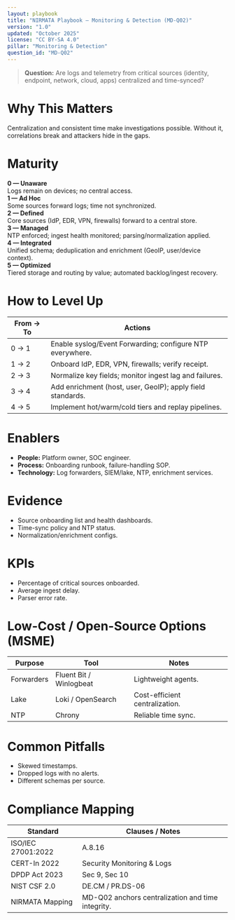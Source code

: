 ```yaml
---
layout: playbook
title: "NIRMATA Playbook — Monitoring & Detection (MD-Q02)"
version: "1.0"
updated: "October 2025"
license: "CC BY-SA 4.0"
pillar: "Monitoring & Detection"
question_id: "MD-Q02"
---
```


> **Question:** Are logs and telemetry from critical sources (identity, endpoint, network, cloud, apps) centralized and time-synced?

# Why This Matters
Centralization and consistent time make investigations possible. Without it, correlations break and attackers hide in the gaps.

# Maturity
<div class="levels-grid">
  <div class="level level-0"><strong>0 — Unaware</strong><br>Logs remain on devices; no central access.</div>
  <div class="level level-1"><strong>1 — Ad Hoc</strong><br>Some sources forward logs; time not synchronized.</div>
  <div class="level level-2"><strong>2 — Defined</strong><br>Core sources (IdP, EDR, VPN, firewalls) forward to a central store.</div>
  <div class="level level-3"><strong>3 — Managed</strong><br>NTP enforced; ingest health monitored; parsing/normalization applied.</div>
  <div class="level level-4"><strong>4 — Integrated</strong><br>Unified schema; deduplication and enrichment (GeoIP, user/device context).</div>
  <div class="level level-5"><strong>5 — Optimized</strong><br>Tiered storage and routing by value; automated backlog/ingest recovery.</div>
</div>

# How to Level Up

| From → To | Actions |
|---|---|
|0 → 1|Enable syslog/Event Forwarding; configure NTP everywhere.|
|1 → 2|Onboard IdP, EDR, VPN, firewalls; verify receipt.|
|2 → 3|Normalize key fields; monitor ingest lag and failures.|
|3 → 4|Add enrichment (host, user, GeoIP); apply field standards.|
|4 → 5|Implement hot/warm/cold tiers and replay pipelines. |

# Enablers
- **People:** Platform owner, SOC engineer.  
- **Process:** Onboarding runbook, failure-handling SOP.  
- **Technology:** Log forwarders, SIEM/lake, NTP, enrichment services.

# Evidence
- Source onboarding list and health dashboards.  
- Time-sync policy and NTP status.  
- Normalization/enrichment configs.

# KPIs
- Percentage of critical sources onboarded.  
- Average ingest delay.  
- Parser error rate.

# Low-Cost / Open-Source Options (MSME)

| Purpose | Tool | Notes |
|---|---|---|
|Forwarders|Fluent Bit / Winlogbeat|Lightweight agents.|
|Lake|Loki / OpenSearch|Cost-efficient centralization.|
|NTP|Chrony|Reliable time sync. |

# Common Pitfalls
- Skewed timestamps.  
- Dropped logs with no alerts.  
- Different schemas per source.

# Compliance Mapping

| Standard | Clauses / Notes |
|---|---|
|ISO/IEC 27001:2022|A.8.16|
|CERT-In 2022|Security Monitoring & Logs|
|DPDP Act 2023|Sec 9, Sec 10|
|NIST CSF 2.0|DE.CM / PR.DS-06|
|NIRMATA Mapping|MD-Q02 anchors centralization and time integrity.|

